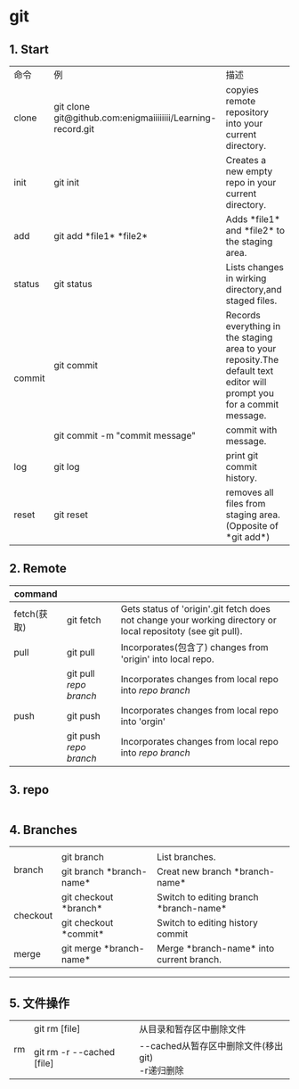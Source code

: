 # git

## 1. Start

<table>
    <tr>
        <td>命令</td>
        <td>例</td>
        <td>描述</td>
    </tr>
    <tr>
        <td>clone</td>
        <td>git clone git@github.com:enigmaiiiiiiii/Learning-record.git</td>
        <td>copyies remote repository into your current directory.</td>
    </tr>
    <tr>
        <td>init</td>
        <td>git init</td>
        <td>Creates a new empty repo in your current directory.</td>
    </tr>
    <tr>
        <td>add</td>
        <td>git add *file1* *file2*</td>
        <td>Adds *file1* and *file2* to the staging area.</td>
    </tr>
    <tr>
        <td>status</td>
        <td>git status</td>
        <td>Lists changes in wirking directory,and staged files.</td>
    </tr>
    <tr>
        <td rowspan=2>commit</td>
        <td>git commit</td>
        <td>Records everything in the staging area to your reposity.The default text editor will prompt you for a commit message.</td>
    </tr>
    <tr>
        <td>git commit -m "commit message"</td>
        <td>commit with message.</td>
    </tr>
    <tr>
        <td>log</td>
        <td>git log</td>
        <td>print git commit history.</td>
    </tr>
    <tr>
        <td>reset</td>
        <td>git reset</td>
        <td>removes all files from staging area.(Opposite of *git add*)</td>
    </tr>
</table>

## 2. Remote

|command|||
| -- | -- | -- |
| fetch(获取) | git fetch | Gets status of 'origin'.git fetch does not change your working directory or local repositoty (see git pull). |
| pull | git pull | Incorporates(包含了) changes from 'origin' into local repo. |
|| git pull *repo* *branch* | Incorporates changes from local repo into *repo* *branch* |
| push | git push | Incorporates changes from local repo into 'orgin'
|| git push *repo* *branch* | Incorporates changes from local repo into *repo* *branch* |

## 3. repo

||||
| -- | -- | -- |

## 4. Branches

<table>
    <tr>
        <td></td>
        <td></td>
        <td></td>
    </tr>
    <tr>
        <td rowspan=2>branch</td>
        <td>git branch</td>
        <td>List branches.</td>
    </tr>
    <tr>
        <td>git branch *branch-name*</td>
        <td>Creat new branch *branch-name*</td>
    </tr>
    <tr>
        <td rowspan=2>checkout</td>
        <td>git checkout *branch*</td>
        <td>Switch to editing branch *branch-name*</td>
    </tr>
    <tr>
        <td>git checkout *commit*</td>
        <td>Switch to editing history commit</td>
    </tr>
    <tr>
        <td>merge</td>
        <td>git merge *branch-name*</td>
        <td>Merge *branch-name* into current branch.</td>
    </tr>
</table>

***

## 5. 文件操作

<table>
<tr>
<td rowspan=2>rm</td>
<td>git rm [file]</td>
<td>从目录和暂存区中删除文件</td>
</tr>
<tr>
<td>git rm -r --cached [file]</td>
<td>--cached从暂存区中删除文件(移出git)<br> -r递归删除</td>
</tr>
</table>

